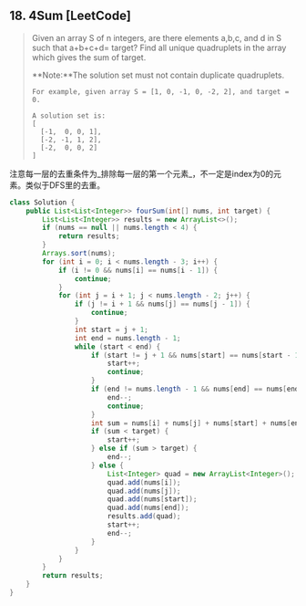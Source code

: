 ## 18. 4Sum \[LeetCode\]

> Given an array S of n integers, are there elements a,b,c, and d in S such that a+b+c+d= target? Find all unique quadruplets in the array which gives the sum of target.
>
> **Note:**The solution set must not contain duplicate quadruplets.
>
> ```
> For example, given array S = [1, 0, -1, 0, -2, 2], and target = 0.
> ```
>
> ```
> A solution set is:
> [
>   [-1,  0, 0, 1],
>   [-2, -1, 1, 2],
>   [-2,  0, 0, 2]
> ]
> ```

注意每一层的去重条件为_排除每一层的第一个元素_，不一定是index为0的元素。类似于DFS里的去重。

```java
class Solution {
    public List<List<Integer>> fourSum(int[] nums, int target) {
        List<List<Integer>> results = new ArrayList<>();
        if (nums == null || nums.length < 4) {
            return results;
        }
        Arrays.sort(nums);
        for (int i = 0; i < nums.length - 3; i++) {
            if (i != 0 && nums[i] == nums[i - 1]) {
                continue;
            }
            for (int j = i + 1; j < nums.length - 2; j++) {
                if (j != i + 1 && nums[j] == nums[j - 1]) {
                    continue;
                }
                int start = j + 1;
                int end = nums.length - 1;
                while (start < end) {
                    if (start != j + 1 && nums[start] == nums[start - 1]) {
                        start++;
                        continue;
                    }
                    if (end != nums.length - 1 && nums[end] == nums[end + 1]) {
                        end--;
                        continue;
                    }
                    int sum = nums[i] + nums[j] + nums[start] + nums[end];
                    if (sum < target) {
                        start++;
                    } else if (sum > target) {
                        end--;
                    } else {
                        List<Integer> quad = new ArrayList<Integer>();
                        quad.add(nums[i]);
                        quad.add(nums[j]);
                        quad.add(nums[start]);
                        quad.add(nums[end]);
                        results.add(quad);
                        start++;
                        end--;
                    }
                }
            }
        }
        return results;
    }
}
```



